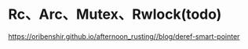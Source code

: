 # Rc、Arc、Mutex、Rwlock(todo)

https://oribenshir.github.io/afternoon_rusting//blog/deref-smart-pointer